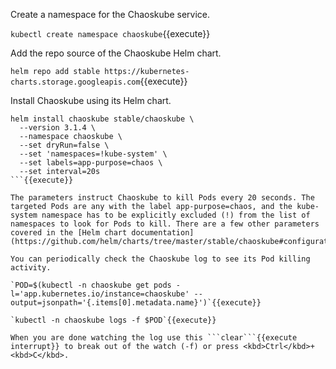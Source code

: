 Create a namespace for the Chaoskube service.

`kubectl create namespace chaoskube`{{execute}}

Add the repo source of the Chaoskube Helm chart.

`helm repo add stable https://kubernetes-charts.storage.googleapis.com`{{execute}}

Install Chaoskube using its Helm chart.

```
helm install chaoskube stable/chaoskube \
  --version 3.1.4 \
  --namespace chaoskube \
  --set dryRun=false \
  --set 'namespaces=!kube-system' \
  --set labels=app-purpose=chaos \
  --set interval=20s
```{{execute}}

The parameters instruct Chaoskube to kill Pods every 20 seconds. The targeted Pods are any with the label app-purpose=chaos, and the kube-system namespace has to be explicitly excluded (!) from the list of namespaces to look for Pods to kill. There are a few other parameters covered in the [Helm chart documentation](https://github.com/helm/charts/tree/master/stable/chaoskube#configuration).

You can periodically check the Chaoskube log to see its Pod killing activity.

`POD=$(kubectl -n chaoskube get pods -l='app.kubernetes.io/instance=chaoskube' --output=jsonpath='{.items[0].metadata.name}')`{{execute}}

`kubectl -n chaoskube logs -f $POD`{{execute}}

When you are done watching the log use this ```clear```{{execute interrupt}} to break out of the watch (-f) or press <kbd>Ctrl</kbd>+<kbd>C</kbd>.
